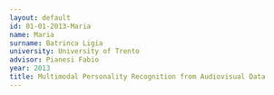 ```yaml
---
layout: default 
id: 01-01-2013-Maria
name: Maria
surname: Batrinca Ligia
university: University of Trento
advisor: Pianesi Fabio
year: 2013
title: Multimodal Personality Recognition from Audiovisual Data
---
```

